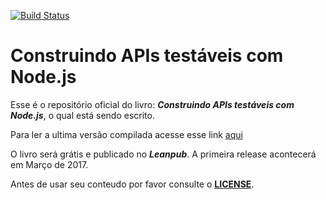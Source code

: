 [![Build Status](https://travis-ci.org/waldemarnt/building-testable-apis-with-nodejs.svg?branch=master)](https://travis-ci.org/waldemarnt/building-testable-apis-with-nodejs)
# Construindo APIs testáveis com Node.js

Esse é o repositório oficial do livro: ***Construindo APIs testáveis com Node.js***, o qual está sendo escrito.

Para ler a ultima versão compilada acesse esse link [aqui](./book/build.md)

O livro será grátis e publicado no ***Leanpub***. A primeira release acontecerá em Março de 2017.

Antes de usar seu conteudo por favor consulte o [**LICENSE**](./LICENSE.md).
